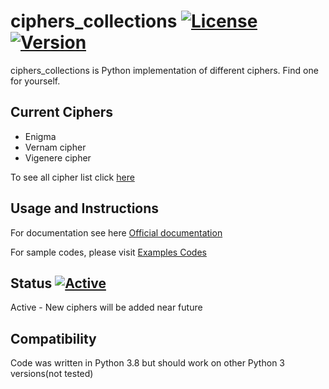 # ciphers_collections  [![License](https://img.shields.io/badge/License-MIT-green)](https://github.com/Jaco020/ciphers_collections/blob/master/LICENSE) [![Version](https://img.shields.io/badge/Python-3.8-blue)](https://www.python.org/downloads/release/python-380/)

ciphers_collections is Python implementation of different ciphers. Find one for yourself.

## Current Ciphers  
- Enigma  
- Vernam cipher  
- Vigenere cipher

To see all cipher list click [here](https://github.com/Jaco020/ciphers_collections/blob/master/docs/ciphers_list)

## Usage and Instructions

For documentation see here [Official documentation](https://github.com/Jaco020/Ciphers/blob/master/docs/Documentation.md)

For sample codes, please visit [Examples Codes](https://github.com/Jaco020/Ciphers/tree/master/exampl)

## Status  [![Active](https://img.shields.io/badge/Status-Active-brightgreen)](https://github.com/Jaco020/ciphers_collections)
Active - New ciphers will be added near future

## Compatibility

Code was written in Python 3.8 but should work on other Python 3 versions(not tested)
